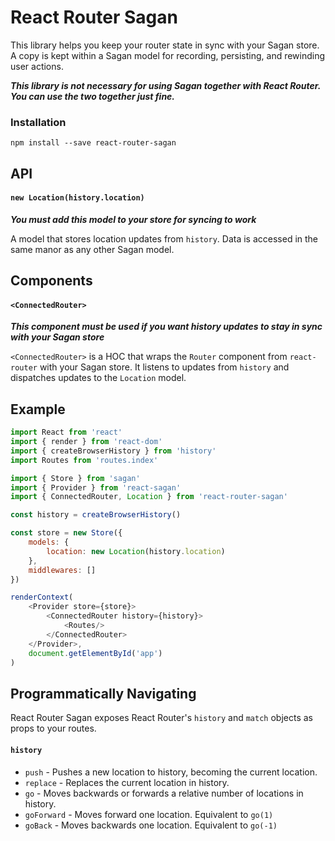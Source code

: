 # React Router Sagan
This library helps you keep your router state in sync with your Sagan store. A copy is kept within a Sagan model for recording, persisting, and rewinding user actions.

***This library is not necessary for using Sagan together with React Router. You can use the two together just fine.***


### Installation
```
npm install --save react-router-sagan
```

## API

#### `new Location(history.location)`
***You must add this model to your store for syncing to work***

A model that stores location updates from `history`. Data is accessed in the same manor as any other Sagan model.

## Components

#### `<ConnectedRouter>`
***This component must be used if you want history updates to stay in sync with your Sagan store***

`<ConnectedRouter>` is a HOC that wraps the `Router` component from `react-router` with your Sagan store. It listens to updates from `history` and dispatches updates to the `Location` model.

## Example

```javascript
import React from 'react'
import { render } from 'react-dom'
import { createBrowserHistory } from 'history'
import Routes from 'routes.index'

import { Store } from 'sagan'
import { Provider } from 'react-sagan'
import { ConnectedRouter, Location } from 'react-router-sagan'

const history = createBrowserHistory()

const store = new Store({
    models: {
        location: new Location(history.location)
    },
    middlewares: []
})

renderContext(
    <Provider store={store}>
        <ConnectedRouter history={history}>
            <Routes/>
        </ConnectedRouter>
    </Provider>,
    document.getElementById('app')
)

```
## Programmatically Navigating
React Router Sagan exposes React Router's `history` and `match` objects as props to your routes.

#### `history`

- `push` - Pushes a new location to history, becoming the current location.
- `replace` - Replaces the current location in history.
- `go` - Moves backwards or forwards a relative number of locations in history.
- `goForward` - Moves forward one location. Equivalent to `go(1)`
- `goBack` - Moves backwards one location. Equivalent to `go(-1)`
